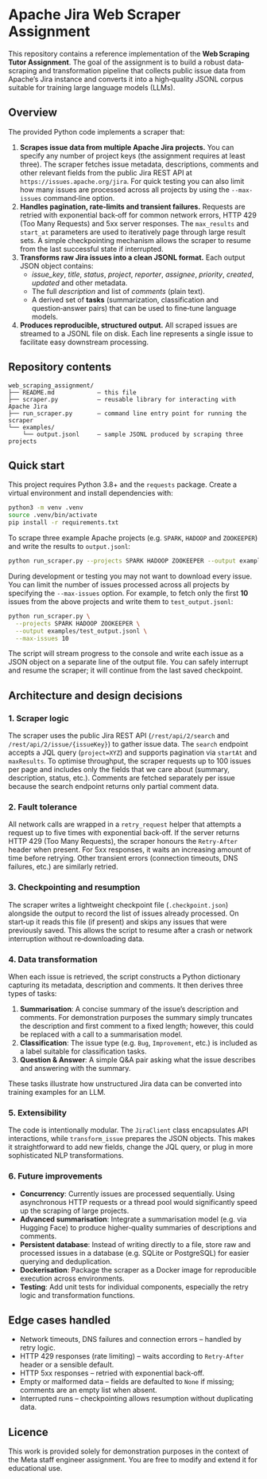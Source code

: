 # Apache Jira Web Scraper Assignment

This repository contains a reference implementation of the **Web Scraping Tutor Assignment**.  The goal of the assignment is to build a robust data‐scraping and transformation pipeline that collects public issue data from Apache’s Jira instance and converts it into a high‑quality JSONL corpus suitable for training large language models (LLMs).

## Overview

The provided Python code implements a scraper that:

1. **Scrapes issue data from multiple Apache Jira projects.**  You can specify any number of project keys (the assignment requires at least three).  The scraper fetches issue metadata, descriptions, comments and other relevant fields from the public Jira REST API at `https://issues.apache.org/jira`.  For quick testing you can also limit how many issues are processed across all projects by using the `--max-issues` command‑line option.
2. **Handles pagination, rate‑limits and transient failures.**  Requests are retried with exponential back‑off for common network errors, HTTP 429 (Too Many Requests) and 5xx server responses.  The `max_results` and `start_at` parameters are used to iteratively page through large result sets.  A simple checkpointing mechanism allows the scraper to resume from the last successful state if interrupted.
3. **Transforms raw Jira issues into a clean JSONL format.**  Each output JSON object contains:
   - *issue_key*, *title*, *status*, *project*, *reporter*, *assignee*, *priority*, *created*, *updated* and other metadata.
   - The full *description* and list of *comments* (plain text).
   - A derived set of **tasks** (summarization, classification and question‑answer pairs) that can be used to fine‑tune language models.
4. **Produces reproducible, structured output.**  All scraped issues are streamed to a JSONL file on disk.  Each line represents a single issue to facilitate easy downstream processing.

## Repository contents

```
web_scraping_assignment/
├── README.md            – this file
├── scraper.py           – reusable library for interacting with Apache Jira
├── run_scraper.py       – command line entry point for running the scraper
└── examples/
    └── output.jsonl     – sample JSONL produced by scraping three projects
```

## Quick start

This project requires Python 3.8+ and the `requests` package.  Create a virtual environment and install dependencies with:

```bash
python3 -m venv .venv
source .venv/bin/activate
pip install -r requirements.txt
```

To scrape three example Apache projects (e.g. `SPARK`, `HADOOP` and `ZOOKEEPER`) and write the results to `output.jsonl`:

```bash
python run_scraper.py --projects SPARK HADOOP ZOOKEEPER --output examples/output.jsonl
```

During development or testing you may not want to download every issue.  You can limit the number of issues processed across all projects by specifying the `--max-issues` option.  For example, to fetch only the first **10** issues from the above projects and write them to `test_output.jsonl`:

```bash
python run_scraper.py \
  --projects SPARK HADOOP ZOOKEEPER \
  --output examples/test_output.jsonl \
  --max-issues 10
```

The script will stream progress to the console and write each issue as a JSON object on a separate line of the output file.  You can safely interrupt and resume the scraper; it will continue from the last saved checkpoint.

## Architecture and design decisions

### 1. Scraper logic

The scraper uses the public Jira REST API (`/rest/api/2/search` and `/rest/api/2/issue/{issueKey}`) to gather issue data.  The `search` endpoint accepts a JQL query (`project=XYZ`) and supports pagination via `startAt` and `maxResults`.  To optimise throughput, the scraper requests up to 100 issues per page and includes only the fields that we care about (summary, description, status, etc.).  Comments are fetched separately per issue because the search endpoint returns only partial comment data.

### 2. Fault tolerance

All network calls are wrapped in a `retry_request` helper that attempts a request up to five times with exponential back‑off.  If the server returns HTTP 429 (Too Many Requests), the scraper honours the `Retry‑After` header when present.  For 5xx responses, it waits an increasing amount of time before retrying.  Other transient errors (connection timeouts, DNS failures, etc.) are similarly retried.

### 3. Checkpointing and resumption

The scraper writes a lightweight checkpoint file (`.checkpoint.json`) alongside the output to record the list of issues already processed.  On start‑up it reads this file (if present) and skips any issues that were previously saved.  This allows the script to resume after a crash or network interruption without re‑downloading data.

### 4. Data transformation

When each issue is retrieved, the script constructs a Python dictionary capturing its metadata, description and comments.  It then derives three types of tasks:

1. **Summarisation**: A concise summary of the issue’s description and comments.  For demonstration purposes the summary simply truncates the description and first comment to a fixed length; however, this could be replaced with a call to a summarisation model.
2. **Classification**: The issue type (e.g. `Bug`, `Improvement`, etc.) is included as a label suitable for classification tasks.
3. **Question & Answer**: A simple Q&A pair asking what the issue describes and answering with the summary.

These tasks illustrate how unstructured Jira data can be converted into training examples for an LLM.

### 5. Extensibility

The code is intentionally modular.  The `JiraClient` class encapsulates API interactions, while `transform_issue` prepares the JSON objects.  This makes it straightforward to add new fields, change the JQL query, or plug in more sophisticated NLP transformations.

### 6. Future improvements

- **Concurrency**: Currently issues are processed sequentially.  Using asynchronous HTTP requests or a thread pool would significantly speed up the scraping of large projects.
- **Advanced summarisation**: Integrate a summarisation model (e.g. via Hugging Face) to produce higher‑quality summaries of descriptions and comments.
- **Persistent database**: Instead of writing directly to a file, store raw and processed issues in a database (e.g. SQLite or PostgreSQL) for easier querying and deduplication.
- **Dockerisation**: Package the scraper as a Docker image for reproducible execution across environments.
- **Testing**: Add unit tests for individual components, especially the retry logic and transformation functions.

## Edge cases handled

- Network timeouts, DNS failures and connection errors – handled by retry logic.
- HTTP 429 responses (rate limiting) – waits according to `Retry‑After` header or a sensible default.
- HTTP 5xx responses – retried with exponential back‑off.
- Empty or malformed data – fields are defaulted to `None` if missing; comments are an empty list when absent.
- Interrupted runs – checkpointing allows resumption without duplicating data.

## Licence

This work is provided solely for demonstration purposes in the context of the Meta staff engineer assignment.  You are free to modify and extend it for educational use.